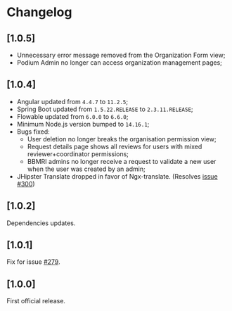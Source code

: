 # Changelog

## [1.0.5]
- Unnecessary error message removed from the Organization Form view;
- Podium Admin no longer can access organization management pages;

## [1.0.4]
- Angular updated from `4.4.7` to `11.2.5`;
- Spring Boot updated from `1.5.22.RELEASE` to `2.3.11.RELEASE`;
- Flowable updated from `6.0.0` to `6.6.0`;
- Minimum Node.js version bumped to `14.16.1`;
- Bugs fixed:
  * User deletion no longer breaks the organisation permission view;
  * Request details page shows all reviews for users with mixed reviewer+coordinator permissions;
  * BBMRI admins no longer receive a request to validate a new user when the user was created by an admin;
- JHipster Translate dropped in favor of Ngx-translate.
  (Resolves [issue #300](https://github.com/thehyve/podium/issues/300))

## [1.0.2]
Dependencies updates.

## [1.0.1]
Fix for issue [#279](https://github.com/thehyve/podium/issues/279).

## [1.0.0]
First official release.
